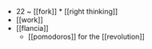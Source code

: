 - 22 ~ [[fork]] * [[right thinking]]
- [[work]]
- [[flancia]]
  - [[pomodoros]] for the [[revolution]]
